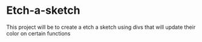 # Etch-a-sketch

This project will be to create a etch a sketch using
divs that will update their color on certain functions

